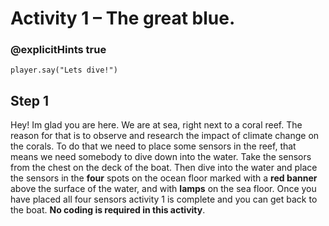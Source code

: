 # Activity 1 – The great blue.

### @explicitHints true

```template
player.say("Lets dive!")
```

## Step 1
Hey! Im glad you are here. We are at sea, right next to a coral reef. The reason for that is to observe and research the impact of climate change on the corals. 
To do that we need to place some sensors in the reef, that means we need somebody to dive down into the water. 
Take the sensors from the chest on the deck of the boat. Then dive into the water and place the sensors in the **four** spots on the ocean floor marked 
with a **red banner** above the surface of the water, and with **lamps** on the sea floor. 
Once you have placed all four sensors activity 1 is complete and you can get back to the boat. 
**No coding is required in this activity**.

